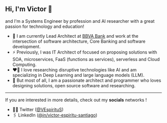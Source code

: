 ## Hi, I'm Victor 👋
and I'm a Systems Engineer by profession and AI researcher with a great passion for technology and education!

- 🔭 I am currently Lead Architect at [BBVA Bank](https://www.bbva.pe) and work at the intersection of software architecture, Core Banking and software development.
- ⚡️ Previously, I was IT Architect of focused on proposing solutions with SOA, microservices, FaaS (functions as services), serverless and Cloud Computing.
- ❤️‍🔥 I love researching disruptive technologies like AI and am specializing in Deep Learning and large language models (LLM).
- 💯 But most of all, I am a passionate architect and programmer who loves designing solutions, open source software and researching.

------------------------------------------

If you are interested in more details, check out my **socials** networks !

- 👨‍💻 Twitter ([@VEspirituS](https://x.com/VEspirituS))
- 🖇️ LinkedIn ([@in/victor-espiritu-santiago](https://www.linkedin.com/in/victor-espiritu-santiago-89873782/))

